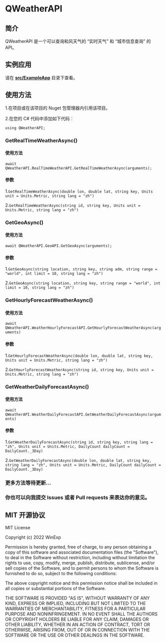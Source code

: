 # QWeatherAPI
## 简介
QWeatherAPI 是一个可以查询和风天气的 “实时天气” 和 “城市信息查询” 的API。

## 实例应用
请在 **[src/ExampleApp](https://github.com/WinExp/QWeatherAPI/tree/master/src/ExampleApp "演示应用")** 目录下查看。

## 使用方法
1.在项目或在该项目的 Nuget 包管理器内引用该项目。

2.在您的 C# 代码中添加如下代码：

`using QWeatherAPI;`

### GetRealTimeWeatherAsync()
#### 使用方法
`await QWeatherAPI.RealTimeWeatherAPI.GetRealTimeWeatherAsync(arguments);`

#### 参数
1.`GetRealTimeWeatherAsync(double lon, double lat, string key, Units unit = Units.Metric, string lang = "zh")`

2.`GetRealTimeWeatherAsync(string id, string key, Units unit = Units.Metric, string lang = "zh")`

### GetGeoAsync()
#### 使用方法
`await QWeatherAPI.GeoAPI.GetGeoAsync(arguments);`

#### 参数
1.`GetGeoAsync(string location, string key, string adm, string range = "world", int limit = 10, string lang = "zh")`

2.`GetGeoAsync(string location, string key, string range = "world", int limit = 10, string lang = "zh")`

### GetHourlyForecastWeatherAsync()
#### 使用方法
`await QWeatherAPI.WeatherHourlyForecastAPI.GetHourlyForecastWeatherAsync(arguments)`

#### 参数
1.`GetHourlyForecastWeatherAsync(double lon, double lat, string key, Units unit = Units.Metric, string lang = "zh")`

2.`GetHourlyForecastWeatherAsync(string id, string key, Units unit = Units.Metric, string lang = "zh")`

### GetWeatherDailyForecastAsync()
#### 使用方法
`await QWeatherAPI.WeatherDailyForecastAPI.GetWeatherDailyForecastAsync(arguments)`

#### 参数
1.`GetWeatherDailyForecastAsync(string id, string key, string lang = "zh", Units unit = Units.Metric, DailyCount dailyCount = DailyCount._3Day)`

2.`GetWeatherDailyForecastAsync(double lon, double lat, string key, string lang = "zh", Units unit = Units.Metric, DailyCount dailyCount = DailyCount._3Day)`

### 更多方法等待更新...

### 你也可以向我提交 Issues 或者 Pull requests 来表达你的意见。

## MIT 开源协议
MIT License

Copyright (c) 2022 WinExp

Permission is hereby granted, free of charge, to any person obtaining a copy
of this software and associated documentation files (the "Software"), to deal
in the Software without restriction, including without limitation the rights
to use, copy, modify, merge, publish, distribute, sublicense, and/or sell
copies of the Software, and to permit persons to whom the Software is
furnished to do so, subject to the following conditions:

The above copyright notice and this permission notice shall be included in all
copies or substantial portions of the Software.

THE SOFTWARE IS PROVIDED "AS IS", WITHOUT WARRANTY OF ANY KIND, EXPRESS OR
IMPLIED, INCLUDING BUT NOT LIMITED TO THE WARRANTIES OF MERCHANTABILITY,
FITNESS FOR A PARTICULAR PURPOSE AND NONINFRINGEMENT. IN NO EVENT SHALL THE
AUTHORS OR COPYRIGHT HOLDERS BE LIABLE FOR ANY CLAIM, DAMAGES OR OTHER
LIABILITY, WHETHER IN AN ACTION OF CONTRACT, TORT OR OTHERWISE, ARISING FROM,
OUT OF OR IN CONNECTION WITH THE SOFTWARE OR THE USE OR OTHER DEALINGS IN THE
SOFTWARE.